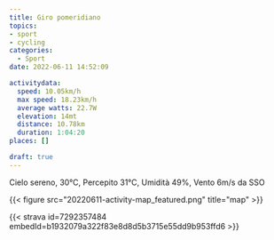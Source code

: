 ```yaml
---
title: Giro pomeridiano 
topics:
- sport
- cycling
categories: 
  - Sport
date: 2022-06-11 14:52:09

activitydata:
  speed: 10.05km/h
  max speed: 18.23km/h
  average watts: 22.7W
  elevation: 14mt
  distance: 10.78km
  duration: 1:04:20
places: []

draft: true
---
```


Cielo sereno, 30°C, Percepito 31°C, Umidità 49%, Vento 6m/s da SSO



{{<  figure src="20220611-activity-map_featured.png" title="map" >}}


{{< strava id=7292357484 embedId=b1932079a322f83e8d8d5b3715e55dd9b953ffd6 >}}

